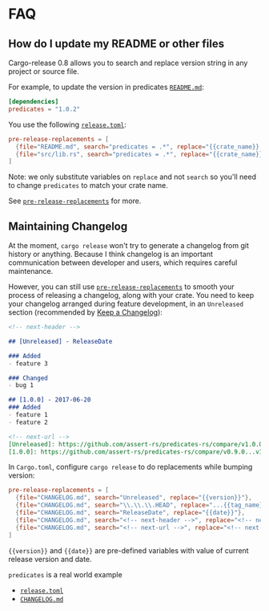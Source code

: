 # FAQ

## How do I update my README or other files

Cargo-release 0.8 allows you to search and replace version string in
any project or source file.

For example, to update the version in predicates
[`README.md`](https://github.com/assert-rs/predicates-rs/blob/master/README.md):
```toml
[dependencies]
predicates = "1.0.2"
```

You use the following
[`release.toml`](https://github.com/assert-rs/predicates-rs/blob/master/release.toml):
```toml
pre-release-replacements = [
  {file="README.md", search="predicates = .*", replace="{{crate_name}} = \"{{version}}\""},
  {file="src/lib.rs", search="predicates = .*", replace="{{crate_name}} = \"{{version}}\""},
]
```

Note: we only substitute variables on `replace` and not `search` so you'll need
to change `predicates` to match your crate name.

See [`pre-release-replacements`](reference.md) for more.

## Maintaining Changelog

At the moment, `cargo release` won't try to generate a changelog from
git history or anything. Because I think changelog is an important
communication between developer and users, which requires careful maintenance.

However, you can still use [`pre-release-replacements`](reference.md) to smooth your
process of releasing a changelog, along with your crate. You need to
keep your changelog arranged during feature development, in an `Unreleased`
section (recommended by [Keep a Changelog](http://keepachangelog.com/en/1.0.0/)):

```markdown
<!-- next-header -->

## [Unreleased] - ReleaseDate

### Added
- feature 3

### Changed
- bug 1

## [1.0.0] - 2017-06-20
### Added
- feature 1
- feature 2

<!-- next-url -->
[Unreleased]: https://github.com/assert-rs/predicates-rs/compare/v1.0.0...HEAD
[1.0.0]: https://github.com/assert-rs/predicates-rs/compare/v0.9.0...v1.0.0
```

In `Cargo.toml`, configure `cargo release` to do replacements while
bumping version:

```toml
pre-release-replacements = [
  {file="CHANGELOG.md", search="Unreleased", replace="{{version}}"},
  {file="CHANGELOG.md", search="\\.\\.\\.HEAD", replace="...{{tag_name}}"},
  {file="CHANGELOG.md", search="ReleaseDate", replace="{{date}}"},
  {file="CHANGELOG.md", search="<!-- next-header -->", replace="<!-- next-header -->\n\n## [Unreleased] - ReleaseDate"},
  {file="CHANGELOG.md", search="<!-- next-url -->", replace="<!-- next-url -->\n[Unreleased]: https://github.com/assert-rs/predicates-rs/compare/{{tag_name}}...HEAD"},
]
```

`{{version}}` and `{{date}}` are pre-defined variables with value of
current release version and date.

`predicates` is a real world example
- [`release.toml`](https://github.com/assert-rs/predicates-rs/blob/master/release.toml)
- [`CHANGELOG.md`](https://github.com/assert-rs/predicates-rs/blob/master/CHANGELOG.md)

